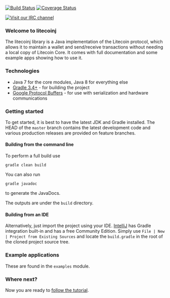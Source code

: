 [![Build Status](https://travis-ci.org/thrasher-/litecoinj.png?branch=master)](https://travis-ci.org/thrasher-/litecoinj)
[![Coverage Status](https://coveralls.io/repos/github/thrasher-/litecoinj/badge.svg?branch=master)](https://coveralls.io/github/thrasher-/litecoinj?branch=master)

[![Visit our IRC channel](https://kiwiirc.com/buttons/irc.freenode.net/litecoinj.png)](https://kiwiirc.com/client/irc.freenode.net/litecoinj)

### Welcome to litecoinj

The litecoinj library is a Java implementation of the Litecoin protocol, which allows it to maintain a wallet and send/receive transactions without needing a local copy of Litecoin Core. It comes with full documentation and some example apps showing how to use it.

### Technologies

* Java 7 for the core modules, Java 8 for everything else
* [Gradle 3.4+](https://gradle.org/) - for building the project
* [Google Protocol Buffers](https://github.com/google/protobuf) - for use with serialization and hardware communications

### Getting started

To get started, it is best to have the latest JDK and Gradle installed. The HEAD of the `master` branch contains the latest development code and various production releases are provided on feature branches.

#### Building from the command line

To perform a full build use
```
gradle clean build
```
You can also run
```
gradle javadoc
```
to generate the JavaDocs.

The outputs are under the `build` directory.

#### Building from an IDE

Alternatively, just import the project using your IDE. [IntelliJ](http://www.jetbrains.com/idea/download/) has Gradle integration built-in and has a free Community Edition. Simply use `File | New | Project from Existing Sources` and locate the `build.gradle` in the root of the cloned project source tree.

### Example applications

These are found in the `examples` module.

### Where next?

Now you are ready to [follow the tutorial](https://bitcoinj.github.io/getting-started).
